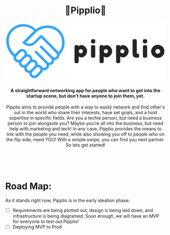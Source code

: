 <h1 align="center">🤝Pipplio🤝</h1>

<p align="center"><img src="./mdAssets/images/pipplioPrevCrop.png"/></p>

<h4 align="center">A straightforward networking app for people who want to get into the startup scene, but don't have anyone to join them, yet.</h4>

<p align="center">Pipplio aims to provide people with a way to easily network and find other's out in the world who share their interests, have set goals, and a hold expertise in specific fields. Are you a techie person, but need a business person to join alongside you? Maybe you're all into the business, but need help with marketing and tech! In any case, Pipplio provides the means to link with the people you need, while also showing you off to people who on the flip side, need YOU! With a simple swipe, you can find you next partner. So lets get started!</p>

<br><br><br>

<h1>Road Map: </h1>
<p>As it stands right now, Pipplio is in the early ideation phase.</p>

- [ ]  Requirements are being plotted out, design is being laid down, and infrastructure is being diagramed. Soon enough, we will have an MVP for everyone to test out Pipplio!
- [ ] Deploying MVP to Prod
